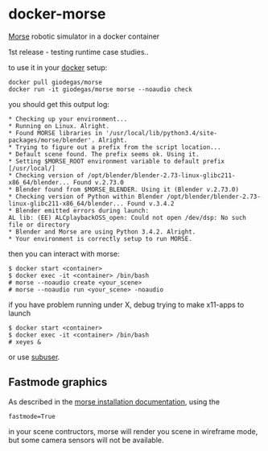 # docker-morse
[Morse](https://github.com/morse-simulator/morse) robotic simulator in a docker container

1st release - testing runtime case studies..

to use it in your [docker](http://docker.com) setup:

    docker pull giodegas/morse
    docker run -it giodegas/morse morse --noaudio check
    
you should get this output log:

    * Checking up your environment...
    * Running on Linux. Alright.
    * Found MORSE libraries in '/usr/local/lib/python3.4/site-packages/morse/blender'. Alright.
    * Trying to figure out a prefix from the script location...
    * Default scene found. The prefix seems ok. Using it.
    * Setting $MORSE_ROOT environment variable to default prefix [/usr/local/]
    * Checking version of /opt/blender/blender-2.73-linux-glibc211-x86_64/blender... Found v.2.73.0
    * Blender found from $MORSE_BLENDER. Using it (Blender v.2.73.0)
    * Checking version of Python within Blender /opt/blender/blender-2.73-linux-glibc211-x86_64/blender... Found v.3.4.2
    * Blender emitted errors during launch:
    AL lib: (EE) ALCplaybackOSS_open: Could not open /dev/dsp: No such file or directory
    * Blender and Morse are using Python 3.4.2. Alright.
    * Your environment is correctly setup to run MORSE.

then you can interact with morse:

    $ docker start <container>
    $ docker exec -it <container> /bin/bash
    # morse --noaudio create <your_scene>
    # morse --noaudio run <your_scene> -noaudio

if you have problem running under X, debug trying to make x11-apps to launch

    $ docker start <container>
    $ docker exec -it <container> /bin/bash
    # xeyes &
    
or use [subuser](https://github.com/subuser-security/subuser).

## Fastmode graphics

As described in the [morse installation documentation](http://www.openrobots.org/morse/doc/1.2/user/installation.html), using the 

    fastmode=True

in your scene contructors, morse will render you scene in wireframe mode, but some camera sensors will not be available.


